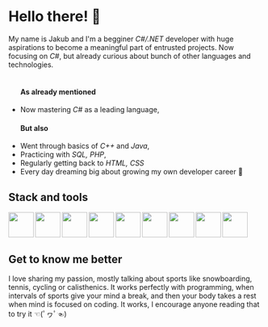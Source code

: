 
<h1> Hello there! 👋</h1>


My name is Jakub and I'm a begginer <i>C#/.NET</i> developer with huge aspirations to become a meaningful part of entrusted projects.
Now focusing on <i>C#</i>, but already curious about bunch of other languages and technologies.
<br/>
<br/>
<p>
  <ul>
    <h4>As already mentioned</h4>
  <li>Now mastering <i>C#</i> as a leading language,</li>
    <h4>But also</h4>
  <li>Went through basics of <i>C++</i> and <i>Java</i>,</li>
  <li>Practicing with <i>SQL, PHP</i>,</li>
  <li>Regularly getting back to <i>HTML, CSS</i>
  <li>Every day dreaming big about growing my own developer career 🤞</li>
</ul>
</p>
  
<h2> Stack and tools</h2>  
<img align="left" src="https://cdn4.iconfinder.com/data/icons/logos-and-brands/512/181_Java_logo_logos-512.png" width="50px">
<img align="left" src="https://upload.wikimedia.org/wikipedia/commons/thumb/9/9c/IntelliJ_IDEA_Icon.svg/512px-IntelliJ_IDEA_Icon.svg.png" width="50px">
<img align="left" src="https://cdn4.iconfinder.com/data/icons/flat-brand-logo-2/512/html5-512.png" width="50px">
<img align="left" src="https://cdn1.iconfinder.com/data/icons/logotypes/32/badge-css-3-512.png" width="50px">
<img align="left" src="https://cdn4.iconfinder.com/data/icons/logos-3/181/MySQL-512.png" width="50px">
<img align="left" src="https://cdn4.iconfinder.com/data/icons/logos-3/568/php-logo-512.png" width="50px">
<img align="left" src="https://cdn2.iconfinder.com/data/icons/strongicon-vol-24-free/24/filetype-16-512.png" width="50px">
<img align="left" src="https://cdn3.iconfinder.com/data/icons/social-media-2169/24/social_media_social_media_logo_git-512.png" width="50px">
<img align="left" src="https://cdn1.iconfinder.com/data/icons/logotypes/32/github-512.png" width="50px">

<br/><br/><br/>

<h2> Get to know me better</h2>  
I love sharing my passion, mostly talking about sports like snowboarding, tennis, cycling or calisthenics. It works perfectly with programming, when intervals of sports give your mind a break, and then your body takes a rest when mind is focused on coding. It works, I encourage anyone reading that to try it ☜(ﾟヮﾟ☜) 

<!---
- 👋 Hi, I’m @JayJaySSJ
- 👀 I’m interested in ...
- 🌱 I’m currently learning ...
- 💞️ I’m looking to collaborate on ...
- 📫 How to reach me ...


JayJaySSJ/JayJaySSJ is a ✨ special ✨ repository because its `README.md` (this file) appears on your GitHub profile.
You can click the Preview link to take a look at your changes.
--->
